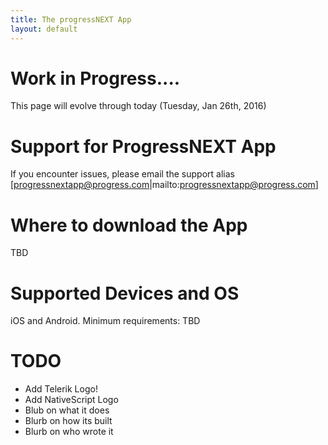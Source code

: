 ```yaml
---
title: The progressNEXT App
layout: default
---
```

 
# Work in Progress....
This page will evolve through today (Tuesday, Jan 26th, 2016)

# Support for ProgressNEXT App
If you encounter issues, please email the support alias [progressnextapp@progress.com|mailto:progressnextapp@progress.com]

# Where to download the App
TBD

# Supported Devices and OS
iOS and Android.  Minimum requirements: TBD

# TODO
* Add Telerik Logo!
* Add NativeScript Logo
* Blub on what it does
* Blurb on how its built
* Blurb on who wrote it
 
